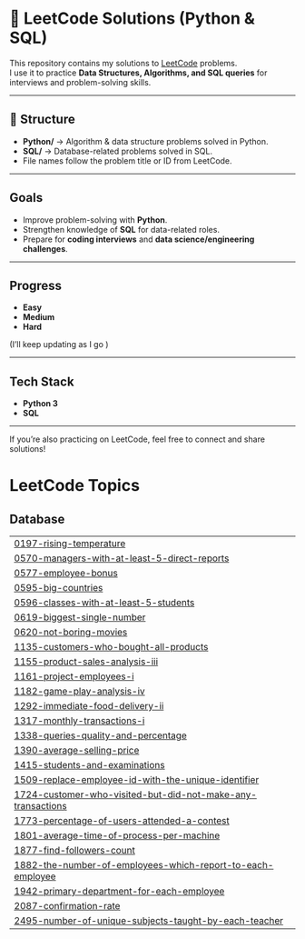 # 📝 LeetCode Solutions (Python & SQL)

This repository contains my solutions to [LeetCode](https://leetcode.com/) problems.  
I use it to practice **Data Structures, Algorithms, and SQL queries** for interviews and problem-solving skills.  

---

## 📂 Structure
- **Python/** → Algorithm & data structure problems solved in Python.  
- **SQL/** → Database-related problems solved in SQL.  
- File names follow the problem title or ID from LeetCode.  

---

##  Goals
- Improve problem-solving with **Python**.  
- Strengthen knowledge of **SQL** for data-related roles.  
- Prepare for **coding interviews** and **data science/engineering challenges**.  

---

##  Progress
- **Easy**   
- **Medium**  
- **Hard**  

(I’ll keep updating as I go )

---

##  Tech Stack
- **Python 3**   
- **SQL** 

---

 If you’re also practicing on LeetCode, feel free to connect and share solutions!

<!---LeetCode Topics Start-->
# LeetCode Topics
## Database
|  |
| ------- |
| [0197-rising-temperature](https://github.com/soniya2504/Leedcode_Solution/tree/master/0197-rising-temperature) |
| [0570-managers-with-at-least-5-direct-reports](https://github.com/soniya2504/Leedcode_Solution/tree/master/0570-managers-with-at-least-5-direct-reports) |
| [0577-employee-bonus](https://github.com/soniya2504/Leedcode_Solution/tree/master/0577-employee-bonus) |
| [0595-big-countries](https://github.com/soniya2504/Leedcode_Solution/tree/master/0595-big-countries) |
| [0596-classes-with-at-least-5-students](https://github.com/soniya2504/Leedcode_Solution/tree/master/0596-classes-with-at-least-5-students) |
| [0619-biggest-single-number](https://github.com/soniya2504/Leedcode_Solution/tree/master/0619-biggest-single-number) |
| [0620-not-boring-movies](https://github.com/soniya2504/Leedcode_Solution/tree/master/0620-not-boring-movies) |
| [1135-customers-who-bought-all-products](https://github.com/soniya2504/Leedcode_Solution/tree/master/1135-customers-who-bought-all-products) |
| [1155-product-sales-analysis-iii](https://github.com/soniya2504/Leedcode_Solution/tree/master/1155-product-sales-analysis-iii) |
| [1161-project-employees-i](https://github.com/soniya2504/Leedcode_Solution/tree/master/1161-project-employees-i) |
| [1182-game-play-analysis-iv](https://github.com/soniya2504/Leedcode_Solution/tree/master/1182-game-play-analysis-iv) |
| [1292-immediate-food-delivery-ii](https://github.com/soniya2504/Leedcode_Solution/tree/master/1292-immediate-food-delivery-ii) |
| [1317-monthly-transactions-i](https://github.com/soniya2504/Leedcode_Solution/tree/master/1317-monthly-transactions-i) |
| [1338-queries-quality-and-percentage](https://github.com/soniya2504/Leedcode_Solution/tree/master/1338-queries-quality-and-percentage) |
| [1390-average-selling-price](https://github.com/soniya2504/Leedcode_Solution/tree/master/1390-average-selling-price) |
| [1415-students-and-examinations](https://github.com/soniya2504/Leedcode_Solution/tree/master/1415-students-and-examinations) |
| [1509-replace-employee-id-with-the-unique-identifier](https://github.com/soniya2504/Leedcode_Solution/tree/master/1509-replace-employee-id-with-the-unique-identifier) |
| [1724-customer-who-visited-but-did-not-make-any-transactions](https://github.com/soniya2504/Leedcode_Solution/tree/master/1724-customer-who-visited-but-did-not-make-any-transactions) |
| [1773-percentage-of-users-attended-a-contest](https://github.com/soniya2504/Leedcode_Solution/tree/master/1773-percentage-of-users-attended-a-contest) |
| [1801-average-time-of-process-per-machine](https://github.com/soniya2504/Leedcode_Solution/tree/master/1801-average-time-of-process-per-machine) |
| [1877-find-followers-count](https://github.com/soniya2504/Leedcode_Solution/tree/master/1877-find-followers-count) |
| [1882-the-number-of-employees-which-report-to-each-employee](https://github.com/soniya2504/Leedcode_Solution/tree/master/1882-the-number-of-employees-which-report-to-each-employee) |
| [1942-primary-department-for-each-employee](https://github.com/soniya2504/Leedcode_Solution/tree/master/1942-primary-department-for-each-employee) |
| [2087-confirmation-rate](https://github.com/soniya2504/Leedcode_Solution/tree/master/2087-confirmation-rate) |
| [2495-number-of-unique-subjects-taught-by-each-teacher](https://github.com/soniya2504/Leedcode_Solution/tree/master/2495-number-of-unique-subjects-taught-by-each-teacher) |
<!---LeetCode Topics End-->
